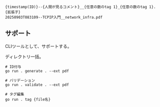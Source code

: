 ```
{timestamp(ID)}--{人間が見るコメント}__{任意の数のtag 1}_{任意の数のtag 1}.{拡張子}
20250903T083109--TCPIP入門__network_infra.pdf
```

## サポート

CLIツールとして、サポートする。

ディレクトリ一括。

```
# ID付与
go run . generate . --ext pdf

# バリデーション
go run . validate . --ext pdf

# タグ編集
go run . tag {file名}
```
